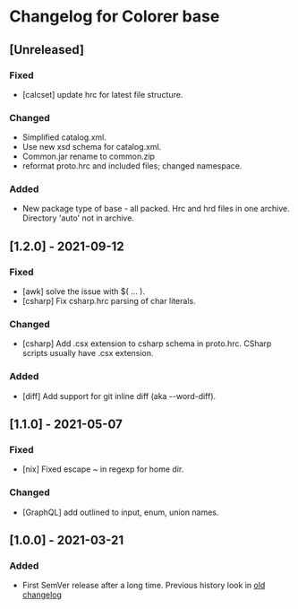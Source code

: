 # Changelog for Colorer base

## [Unreleased]

### Fixed
- [calcset] update hrc for latest file structure.

### Changed
- Simplified catalog.xml. 
- Use new xsd schema for catalog.xml.
- Common.jar rename to common.zip
- reformat proto.hrc and included files; changed namespace.

### Added
- New package type of base - all packed. Hrc and hrd files in one archive. Directory 'auto' not in archive.

## [1.2.0] - 2021-09-12

### Fixed
- [awk] solve the issue with $( ... ).
- [csharp] Fix csharp.hrc parsing of char literals.

### Changed
- [csharp] Add .csx extension to csharp schema in proto.hrc. CSharp scripts usually have .csx extension.

### Added
- [diff] Add support for git inline diff (aka --word-diff).

## [1.1.0] - 2021-05-07

### Fixed
- [nix] Fixed escape ~ in regexp for home dir.

### Changed
- [GraphQL] add outlined to input, enum, union names.

## [1.0.0] - 2021-03-21

### Added
- First SemVer release after a long time. Previous history look in [old changelog](https://github.com/colorer/Colorer-schemes/blob/0ce9aa4ecf2fda04b959a7a74fd965247d8f65f8/hrc/hrc/CHANGELOG)

